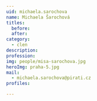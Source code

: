 ```yaml
---
uid: michaela.sarochova
name: Michaela Šarochová
titles:
  before:
  after:
category:
  - clen
description: 
profession: 
img: people/misa-sarochova.jpg
heroImg: praha-5.jpg
mail:
  - michaela.sarochova@pirati.cz
profiles:

---
```

